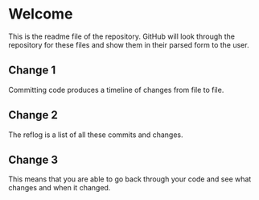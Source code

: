Welcome
====================================

This is the readme file of the repository. GitHub will look through the repository for these files and show them in their parsed form to the user.

Change 1
------------------------------------

Committing code produces a timeline of changes from file to file.

Change 2
------------------------------------

The reflog is a list of all these commits and changes.

Change 3
------------------------------------

This means that you are able to go back through your code and see what changes and when it changed.
